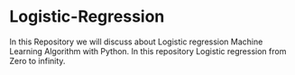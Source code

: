 # Logistic-Regression
In this Repository we will discuss about Logistic regression Machine Learning Algorithm with Python. In this repository Logistic regression from Zero to infinity.
